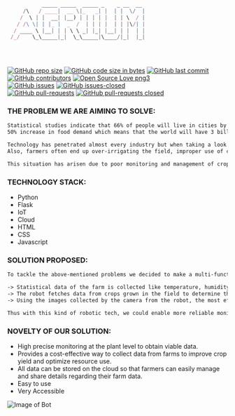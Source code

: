 ```javascript
           _____ _____  _____ _    _ __  __ 
     /\   / ____|  __ \|_   _| |  | |  \/  |
    /  \ | |  __| |__) | | | | |  | | \  / |
   / /\ \| | |_ |  _  /  | | | |  | | |\/| |
  / ____ \ |__| | | \ \ _| |_| |__| | |  | |
 /_/    \_\_____|_|  \_\_____|\____/|_|  |_|
                                           
```
</br>

[![GitHub repo size](https://img.shields.io/github/repo-size/Defcon27/AGRIUM.svg?logo=git&style=social)](https://github.com/Defcon27/) [![GitHub code size in bytes](https://img.shields.io/github/languages/code-size/Defcon27/AGRIUM.svg?logo=python&style=social)](https://github.com/Defcon27/AGRIUM)
 [![GitHub last commit](https://img.shields.io/github/last-commit/Defcon27/AGRIUM.svg?color=critical&logo=github&style=social)](https://github.com/Defcon27/AGRIUM/) [![GitHub contributors](https://img.shields.io/github/contributors/Defcon27/AGRIUM.svg)](https://GitHub.com/Defcon27/AGRIUM/graphs/contributors/) [![Open Source Love png3](https://badges.frapsoft.com/os/v3/open-source.png?v=103)](https://github.com/ellerbrock/open-source-badges/)
 </br>
 [![GitHub issues](https://img.shields.io/github/issues/Defcon27/AGRIUM.svg)](https://GitHub.com/Defcon27/AGRIUM/issues/) [![GitHub issues-closed](https://img.shields.io/github/issues-closed/Defcon27/AGRIUM.svg)](https://GitHub.com/Defcon27/AGRIUM/issues?q=is%3Aissue+is%3Aclosed)
</br>
[![GitHub pull-requests](https://img.shields.io/github/issues-pr/Defcon27/AGRIUM.svg)](https://GitHub.com/Defcon27/AGRIUM/pull/) [![GitHub pull-requests closed](https://img.shields.io/github/issues-pr-closed/Defcon27/AGRIUM.svg)](https://GitHub.com/Defcon27/AGRIUM/pull/)
</br>

### THE PROBLEM WE ARE AIMING TO SOLVE:
```txt
Statistical studies indicate that 66% of people will live in cities by 2050 while only a few people work in farming. There will bea 
50% increase in food demand which means that the world will have 3 billion more mouths to feed than it does today. Also, climate change has raised problems in the way we traditionally produce food by ruining hard produced crops over the past three decades. 

Technology has penetrated almost every industry but when taking a look over an agricultural field we won't be seeing drones flying or robots harvesting crops any time soon even though this is happening in the western countries. This is because an average farmer in India owns a farm of size 1.1 hectares and they can't invest huge amounts on automation technology just because it exists.
Also, farmers often end up over-irrigating the field, improper use of chemicals and pesticides resulting in poor control of weeds and many of them struggle with losing crops to pests. This also results in polluting and degrading the farming soil making it less arable for the upcoming crop grown in that land.

This situation has arisen due to poor monitoring and management of crops. They lack the necessary system that can make their practice more efficient, profitable and environmentally friendly.
```

### TECHNOLOGY STACK:
- Python
- Flask
- IoT
- Cloud
- HTML
- CSS
- Javascript

### SOLUTION PROPOSED:
```txt
To tackle the above-mentioned problems we decided to make a multi-functional robot that can be remotely operated that is capable of many tasks for which we are going to use sensors to gather different data to provide monitoring and management of the farm to increase efficiency and quality of crops produced intelligently.

-> Statistical data of the farm is collected like temperature, humidity, soil images to determine the type of soil on the farm. This data can be collectively used with weather data to suggest the farmers' suitable crops to be grown in that soil.
-> The robot fetches data from crops grown in the field to determine the right amount of irrigation requires by that particular crop at the right time with the help of data fetched from the robot's sensors.
-> Using the images collected by the camera from the robot, the most efficient fertilizers, and pesticides are suggested at targeted regions for pest mitigation which helps in substantial savings and reduce overuse of chemicals on the field thus reducing the impact on the farm soil while at the same time not compromising the quality of the crop. 

Thus with this kind of robotic tech, we could enable more reliable monitoring of crops which gives farmers more control over the quality of crops along with increasing productivity, efficiently, improve yield and increase overall profitability by reducing cost which helps farmers to invest more in this kind of technology. Last but not the least controlled use of water and chemicals results in less harm to the environment.
```

### NOVELTY OF OUR SOLUTION:
- High precise monitoring at the plant level to obtain viable data.
- Provides a cost-effective way to collect data from farms to improve crop yield and optimize resource use.
- All data can be stored on the cloud so that farmers can easily manage and share details regarding their farm data.
- Easy to use
- Very Accessible



![Image of Bot](https://github.com/Defcon27/AGRIUM/blob/master/img/IMG_20200222_132315.jpg)

